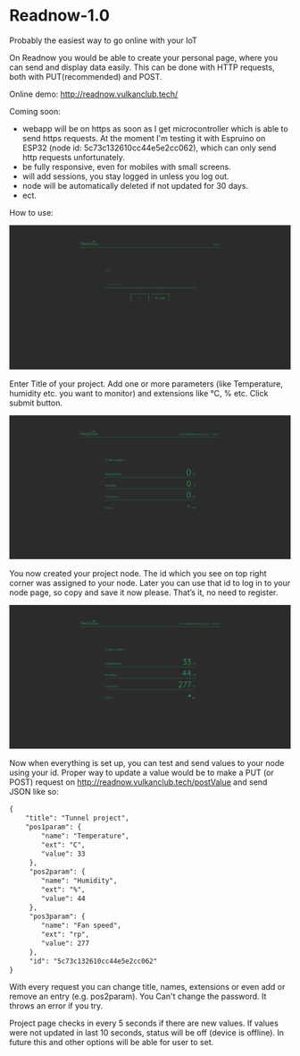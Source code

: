 # Readnow-1.0
Probably the easiest way to go online with your IoT

On Readnow you would be able to create your personal page, where you can send and display data easily. This can be done with HTTP requests, both with PUT(recommended) and POST.

Online demo: http://readnow.vulkanclub.tech/

Coming soon:
- webapp will be on https as soon as I get microcontroller which is able to send https requests. At the moment I'm testing it           with Espruino on ESP32 (node id: 5c73c132610cc44e5e2cc062), which can only send http requests unfortunately.
- be fully responsive, even for mobiles with small screens.
- will add sessions, you stay logged in unless you log out.
- node will be automatically deleted if not updated for 30 days.
- ect.

How to use:

![](screenshots/Screenshot_mainpage_Readnow.png)

Enter Title of your project. Add one or more parameters (like Temperature, humidity etc. you want to monitor) and extensions like °C, % etc. Click submit button.


![](screenshots/Screenshot_nodeview_Readnow.png)

You now created your project node. The id which you see on top right corner was assigned to your node. Later you can use that id to log in to your node page, so copy and save it now please.
That’s it, no need to register.


![](screenshots/Screenshot_node_with_value_Readnow.png)

Now when everything is set up, you can test and send values to your node using your id.
Proper way to update a value would be to make a PUT (or POST) request on http://readnow.vulkanclub.tech/postValue and send JSON like so:

```
{
    "title": "Tunnel project",
    "pos1param": {
        "name": "Temperature",
        "ext": "C",
        "value": 33
     },
     "pos2param": {
        "name": "Humidity",
        "ext": "%",
        "value": 44
     },
     "pos3param": {
        "name": "Fan speed",
        "ext": "rp",
        "value": 277
     },
     "id": "5c73c132610cc44e5e2cc062"
}
```
With every request you can change title, names, extensions or even add or remove an entry (e.g. pos2param).
You Can't change the password. It throws an error if you try.

Project page checks in every 5 seconds if there are new values.
If values were not updated in last 10 seconds, status will be off (device is offline). In future this and other options will be able for user to set.
